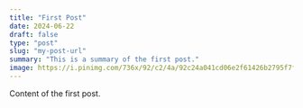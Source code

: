 ```yaml
---
title: "First Post"
date: 2024-06-22
draft: false
type: "post"
slug: "my-post-url"
summary: "This is a summary of the first post."
image: https://i.pinimg.com/736x/92/c2/4a/92c24a041cd06e2f61426b2795f7ff22.jpg
---
```


Content of the first post.
